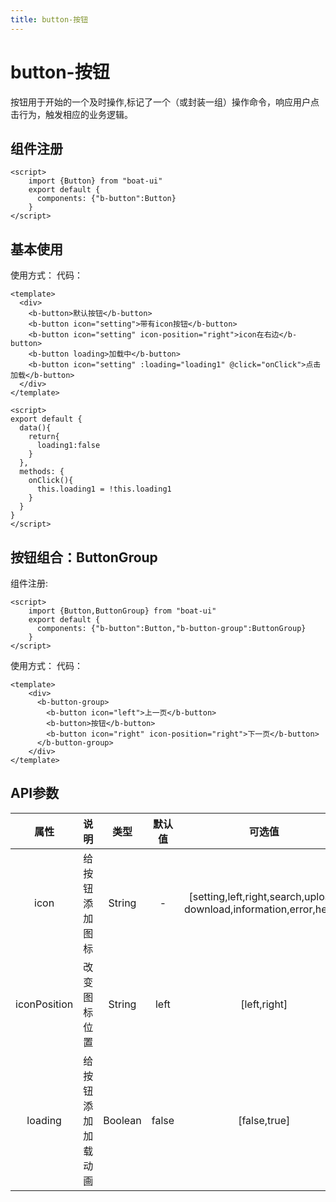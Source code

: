 ```yaml
---
title: button-按钮
---
```


# button-按钮
按钮用于开始的一个及时操作,标记了一个（或封装一组）操作命令，响应用户点击行为，触发相应的业务逻辑。
## 组件注册
```vue
<script>
    import {Button} from "boat-ui"
    export default {
      components: {"b-button":Button}
    }
</script>
```
## 基本使用
使用方式：
<ClientOnly>
  <button-demo></button-demo>
</ClientOnly>
代码：
```vue
<template>
  <div>
    <b-button>默认按钮</b-button>
    <b-button icon="setting">带有icon按钮</b-button>
    <b-button icon="setting" icon-position="right">icon在右边</b-button>
    <b-button loading>加载中</b-button>
    <b-button icon="setting" :loading="loading1" @click="onClick">点击加载</b-button>
  </div>
</template>

<script>
export default {
  data(){
    return{
      loading1:false
    }
  },
  methods: {
    onClick(){
      this.loading1 = !this.loading1
    }
  }
}
</script>
```
## 按钮组合：ButtonGroup
组件注册:
```vue
<script>
    import {Button,ButtonGroup} from "boat-ui"
    export default {
      components: {"b-button":Button,"b-button-group":ButtonGroup}
    }
</script>
```
使用方式：
<ClientOnly>
  <button-group-demo></button-group-demo>
</ClientOnly>
代码：
```vue
<template>
    <div>
      <b-button-group>
        <b-button icon="left">上一页</b-button>
        <b-button>按钮</b-button>
        <b-button icon="right" icon-position="right">下一页</b-button>
      </b-button-group>
    </div>
</template>
```
## API参数
|属性|说明|类型|默认值|可选值|
|:---:|:---:|:---:|:---:|:---:|
|icon|给按钮添加图标|String|-|[setting,left,right,search,upload,<br/>download,information,error,heart]|
|iconPosition|改变图标位置|String|left|[left,right]|
|loading|给按钮添加加载动画|Boolean|false|[false,true]|

